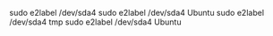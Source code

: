 sudo e2label /dev/sda4
sudo e2label /dev/sda4 Ubuntu
sudo e2label /dev/sda4 tmp
sudo e2label /dev/sda4 Ubuntu
